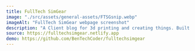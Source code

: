 ```yaml
---
title: FullTech SimGear
image: "./src/assets/general-assets/FTSGsnip.webp"
imageAlt: "FullTech SimGear webpage screenshot"
description: "A Client blog for 3d printing and creating things. Built With 11ty and Netlify CMS"
source: https://fulltechsimgear.netlify.app
demo: https://github.com/BenTechCoder/fulltechsimgear
---
```


